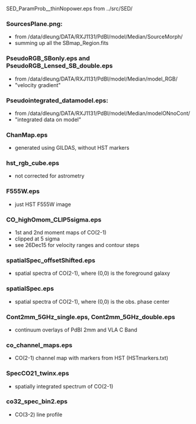 SED_ParamProb__thinNopower.eps from ../src/SED/

### SourcesPlane.png:
- from /data/dleung/DATA/RXJ1131/PdBI/model/Median/SourceMorph/
- summing up all the SBmap_Region.fits

### PseudoRGB_SBonly.eps and PseudoRGB_Lensed_SB_double.eps
- from /data/dleung/DATA/RXJ1131/PdBI/model/Median/model_RGB/
- "velocity gradient"

### Pseudointegrated_datamodel.eps:
- from /data/dleung/DATA/RXJ1131/PdBI/model/Median/modelONnoCont/
- "integrated data on model"

### ChanMap.eps
- generated using GILDAS, without HST markers

### hst_rgb_cube.eps
- not corrected for astrometry

### F555W.eps
- just HST F555W image

### CO_highOmom_CLIP5sigma.eps
- 1st and 2nd moment maps of CO(2-1)
- clipped at 5 sigma
- see 26Dec15 for velocity ranges and contour steps

### spatialSpec_offsetShifted.eps
- spatial spectra of CO(2-1), where (0,0) is the foreground galaxy

### spatialSpec.eps
- spatial spectra of CO(2-1), where (0,0) is the obs. phase center

### Cont2mm_5GHz_single.eps, Cont2mm_5GHz_double.eps
- continuum overlays of PdBI 2mm and VLA C Band

### co\_channel_maps.eps
- CO(2-1) channel map with markers from HST (HSTmarkers.txt)

### SpecCO21_twinx.eps
- spatially integrated spectrum of CO(2-1)


### co32_spec_bin2.eps 
- CO(3-2) line profile